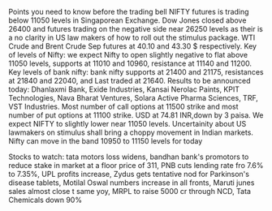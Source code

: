 Points you need to know before the trading bell
NIFTY futures is trading below 11050 levels in Singaporean Exchange. Dow Jones closed above 26400 and futures trading on the negative side near 26250 levels as their is a no clarity in US law makers of how to roll out the stimulus package.
WTI Crude and Brent Crude Sep futures at 40.10 and 43.30 $ respectively.
Key of levels of Nifty: we expect Nifty to open slightly negative to flat above 11050 levels, supports at 11010 and 10960, resistance at 11140 and 11200.
Key levels of bank nifty: bank nifty supports at 21400 and 21175, resistances at 21840 and 22040, and Last traded at 21640.
Results to be announced today: Dhanlaxmi Bank, Exide Industries, Kansai Nerolac Paints, KPIT Technologies, Nava Bharat Ventures, Solara Active Pharma Sciences, TRF, VST Industries.
Most number of call options at 11500 strike and most number of put options at 11100 strike.
USD at 74.81 INR,down by 3 paisa.
We expect NIFTY to slightly lower near 11050 levels. Uncertainity about US lawmakers on stimulus shall bring a choppy movement in Indian markets. Nifty can move in the band 10950 to 11150 levels for today

Stocks to watch: tata motors loss widens, bandhan bank's promotors to reduce stake in market at a floor price of 311, PNB cuts lending rate fro 7.6% to 7.35%, UPL profits  increase, Zydus gets tentative nod for Parkinson's disease tablets, Motilal Oswal numbers increase in all fronts, Maruti junes sales almost close t same yoy, MRPL to raise 5000 cr through NCD, Tata Chemicals down 90%
